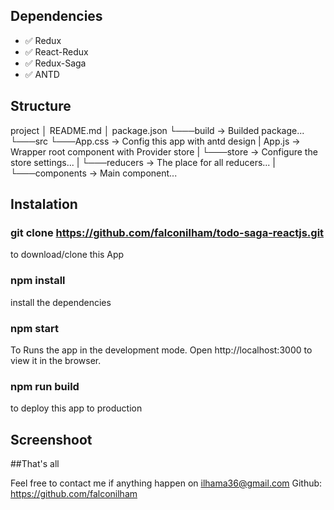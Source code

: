 ## Dependencies

- ✅ Redux
- ✅ React-Redux
- ✅ Redux-Saga
- ✅ ANTD

## Structure

project
│ README.md
│ package.json
└───build -> Builded package...
└───src
└───App.css -> Config this app with antd design
| App.js -> Wrapper root component with Provider store
| └───store -> Configure the store settings...
| └───reducers -> The place for all reducers...
| └───components -> Main component...

## Instalation

### git clone https://github.com/falconilham/todo-saga-reactjs.git

to download/clone this App

### npm install

install the dependencies

### npm start

To Runs the app in the development mode.
Open http://localhost:3000 to view it in the browser.

### npm run build

to deploy this app to production

## Screenshoot

##That's all

Feel free to contact me if anything happen on ilhama36@gmail.com
Github: https://github.com/falconilham
